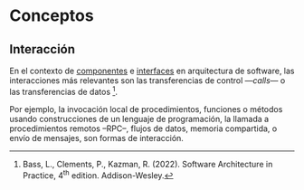 # Conceptos

## Interacción

En el contexto de [componentes](./4_Componente.md) e
[interfaces](./4_Interfaz.md) en arquitectura de software, las interacciones más
relevantes son las transferencias de control —*calls*— o las transferencias de
datos [^1].

[^1]: Bass, L., Clements, P., Kazman, R. (2022). Software Architecture in
    Practice, 4<sup>th</sup> edition. Addison-Wesley.

Por ejemplo, la invocación local de procedimientos, funciones o métodos usando
construcciones de un lenguaje de programación, la llamada a procedimientos
remotos –RPC–, flujos de datos, memoria compartida, o envío de mensajes, son
formas de interacción.
